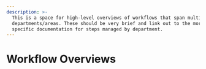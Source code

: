 ```yaml
---
description: >-
  This is a space for high-level overviews of workflows that span multiple
  departments/areas. These should be very brief and link out to the more
  specific documentation for steps managed by department.
---
```


# Workflow Overviews

